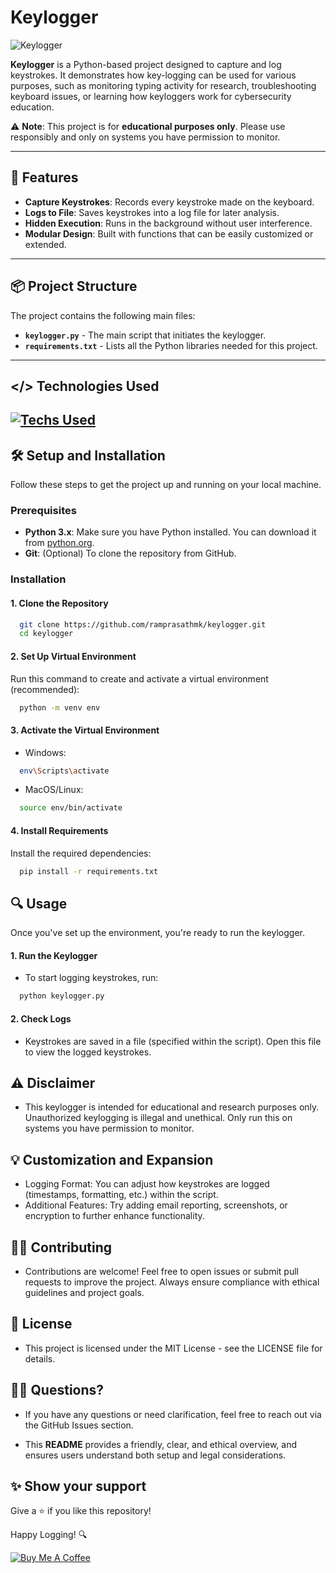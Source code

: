 # Keylogger

![Keylogger](https://www.timechamp.io/images/Key-loggers-title-image.webp)

**Keylogger** is a Python-based project designed to capture and log keystrokes. It demonstrates how key-logging can be used for various purposes, such as monitoring typing activity for research, troubleshooting keyboard issues, or learning how keyloggers work for cybersecurity education.

⚠️ **Note**: This project is for **educational purposes only**. Please use responsibly and only on systems you have permission to monitor.

---

## 🚀 Features

- **Capture Keystrokes**: Records every keystroke made on the keyboard.
- **Logs to File**: Saves keystrokes into a log file for later analysis.
- **Hidden Execution**: Runs in the background without user interference.
- **Modular Design**: Built with functions that can be easily customized or extended.

---

## 📦 Project Structure

The project contains the following main files:

- **`keylogger.py`** - The main script that initiates the keylogger.
- **`requirements.txt`** - Lists all the Python libraries needed for this project.

---

## </> Technologies Used
[![Techs Used](https://skillicons.dev/icons?i=git,github,pycharm,py,md,bash&theme=light)](https://skillicons.dev)
---

## 🛠️ Setup and Installation

Follow these steps to get the project up and running on your local machine.

### Prerequisites

- **Python 3.x**: Make sure you have Python installed. You can download it from [python.org](https://www.python.org/downloads/).
- **Git**: (Optional) To clone the repository from GitHub.

### Installation

#### 1. Clone the Repository

```bash
  git clone https://github.com/ramprasathmk/keylogger.git
  cd keylogger
```

#### 2. Set Up Virtual Environment

Run this command to create and activate a virtual environment (recommended):

```bash
  python -m venv env
```

#### 3. Activate the Virtual Environment

- Windows:

```bash
  env\Scripts\activate
```

- MacOS/Linux:
```bash
  source env/bin/activate
```

#### 4. Install Requirements

Install the required dependencies:

```bash
  pip install -r requirements.txt
```

## 🔍 Usage

Once you've set up the environment, you're ready to run the keylogger.

#### 1. Run the Keylogger

- To start logging keystrokes, run:

```bash
  python keylogger.py
```

#### 2. Check Logs

- Keystrokes are saved in a file (specified within the script). Open this file to view the logged keystrokes.

## ⚠️ Disclaimer

- This keylogger is intended for educational and research purposes only. Unauthorized keylogging is illegal and unethical. Only run this on systems you have permission to monitor.

## 💡 Customization and Expansion
- Logging Format: You can adjust how keystrokes are logged (timestamps, formatting, etc.) within the script.
- Additional Features: Try adding email reporting, screenshots, or encryption to further enhance functionality.

## 🧑‍💻 Contributing
- Contributions are welcome! Feel free to open issues or submit pull requests to improve the project. Always ensure compliance with ethical guidelines and project goals.

## 📄 License
- This project is licensed under the MIT License - see the LICENSE file for details.

## 🙋‍♂️ Questions?
- If you have any questions or need clarification, feel free to reach out via the GitHub Issues section.

- This **README** provides a friendly, clear, and ethical overview, and ensures users understand both setup and legal considerations.


## ✨ Show your support
Give a ⭐ if you like this repository!

Happy Logging! 🔍

[![Buy Me A Coffee](https://img.shields.io/badge/Buy%20Me%20a%20Coffee-ffdd00?&logo=buy-me-a-coffee&logoColor=black)]()
